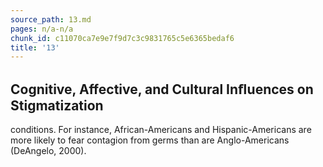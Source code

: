 ```yaml
---
source_path: 13.md
pages: n/a-n/a
chunk_id: c11070ca7e9e7f9d7c3c9831765c5e6365bedaf6
title: '13'
---
```

## Cognitive, Affective, and Cultural Inﬂuences on Stigmatization

conditions. For instance, African-Americans and Hispanic-Americans are more likely to fear contagion from germs than are Anglo-Americans (DeAngelo, 2000).
